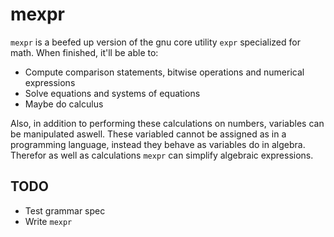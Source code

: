 # mexpr

`mexpr` is a beefed up version of the gnu core utility `expr` specialized for math.
When finished, it'll be able to:

- Compute comparison statements, bitwise operations and numerical expressions
- Solve equations and systems of equations
- Maybe do calculus

Also, in addition to performing these calculations on numbers, variables can be
manipulated aswell. These variabled cannot be assigned as in a programming
language, instead they behave as variables do in algebra. Therefor as well as
calculations `mexpr` can simplify algebraic expressions.

## TODO

- Test grammar spec
- Write `mexpr`
